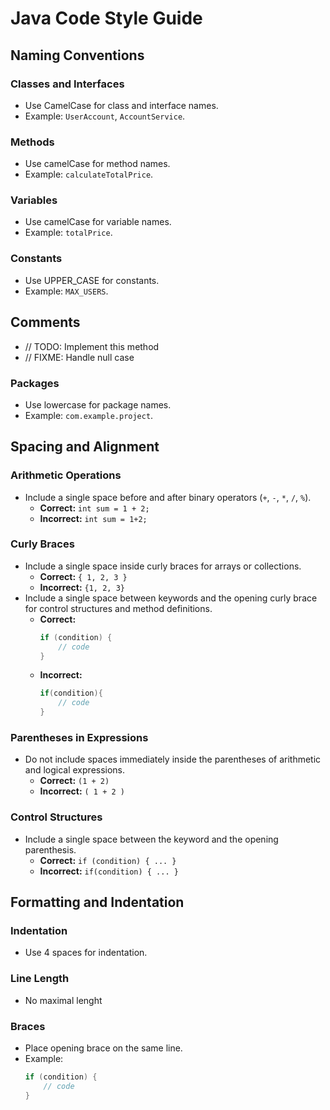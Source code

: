 # Java Code Style Guide

## Naming Conventions
### Classes and Interfaces
- Use CamelCase for class and interface names.
- Example: `UserAccount`, `AccountService`.

### Methods
- Use camelCase for method names.
- Example: `calculateTotalPrice`.

### Variables
- Use camelCase for variable names.
- Example: `totalPrice`.

### Constants
- Use UPPER_CASE for constants.
- Example: `MAX_USERS`.

## Comments
- // TODO: Implement this method
- // FIXME: Handle null case

### Packages
- Use lowercase for package names.
- Example: `com.example.project`.

## Spacing and Alignment
### Arithmetic Operations
- Include a single space before and after binary operators (`+`, `-`, `*`, `/`, `%`).
  - **Correct:** `int sum = 1 + 2;`
  - **Incorrect:** `int sum = 1+2;`

### Curly Braces
- Include a single space inside curly braces for arrays or collections.
  - **Correct:** `{ 1, 2, 3 }`
  - **Incorrect:** `{1, 2, 3}`
- Include a single space between keywords and the opening curly brace for control structures and method definitions.
  - **Correct:**
    ```java
    if (condition) {
        // code
    }
    ```
  - **Incorrect:**
    ```java
    if(condition){
        // code
    }
    ```
### Parentheses in Expressions
- Do not include spaces immediately inside the parentheses of arithmetic and logical expressions.
  - **Correct:** `(1 + 2)`
  - **Incorrect:** `( 1 + 2 )`

### Control Structures
- Include a single space between the keyword and the opening parenthesis.
  - **Correct:** `if (condition) { ... }`
  - **Incorrect:** `if(condition) { ... }`

## Formatting and Indentation
### Indentation
- Use 4 spaces for indentation.

### Line Length
- No maximal lenght

### Braces
- Place opening brace on the same line.
- Example:
  ```java
  if (condition) {
      // code
  }
